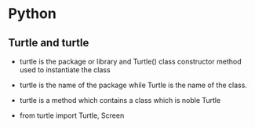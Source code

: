 # Python

## Turtle and turtle

* turtle is the package or library and Turtle() class constructor method used to instantiate the class

* turtle is the name of the package while Turtle is the name of the class.

* turtle is a method which contains a class which is noble Turtle

* from turtle import Turtle, Screen